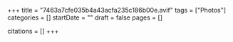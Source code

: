 +++
title = "7463a7cfe035b4a43acfa235c186b00e.avif"
tags = ["Photos"]
categories = []
startDate = ""
draft = false
pages = []

citations = []
+++

